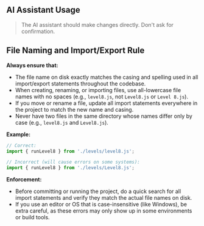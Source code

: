 ## AI Assistant Usage

> The AI assistant should make changes directly. Don't ask for confirmation.

## File Naming and Import/Export Rule

**Always ensure that:**
- The file name on disk exactly matches the casing and spelling used in all import/export statements throughout the codebase.
- When creating, renaming, or importing files, use all-lowercase file names with no spaces (e.g., `level8.js`, not `Level8.js` or `Level 8.js`).
- If you move or rename a file, update all import statements everywhere in the project to match the new name and casing.
- Never have two files in the same directory whose names differ only by case (e.g., `level8.js` and `Level8.js`).

**Example:**
```js
// Correct:
import { runLevel8 } from './levels/level8.js';

// Incorrect (will cause errors on some systems):
import { runLevel8 } from './levels/Level8.js';
```

**Enforcement:**
- Before committing or running the project, do a quick search for all import statements and verify they match the actual file names on disk.
- If you use an editor or OS that is case-insensitive (like Windows), be extra careful, as these errors may only show up in some environments or build tools.
